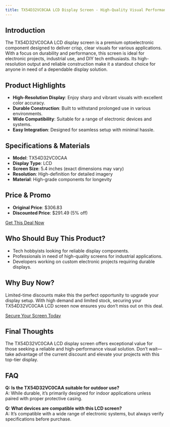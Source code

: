 ```yaml
---
title: TX54D32VC0CAA LCD Display Screen - High-Quality Visual Performance
---
```

## Introduction  
The TX54D32VC0CAA LCD display screen is a premium optoelectronic component designed to deliver crisp, clear visuals for various applications. With a focus on durability and performance, this screen is ideal for electronic projects, industrial use, and DIY tech enthusiasts. Its high-resolution output and reliable construction make it a standout choice for anyone in need of a dependable display solution.

## Product Highlights  
- **High-Resolution Display**: Enjoy sharp and vibrant visuals with excellent color accuracy.  
- **Durable Construction**: Built to withstand prolonged use in various environments.  
- **Wide Compatibility**: Suitable for a range of electronic devices and systems.  
- **Easy Integration**: Designed for seamless setup with minimal hassle.  

## Specifications & Materials  
- **Model**: TX54D32VC0CAA  
- **Display Type**: LCD  
- **Screen Size**: 5.4 inches (exact dimensions may vary)  
- **Resolution**: High-definition for detailed imagery  
- **Material**: High-grade components for longevity  

## Price & Promo  
- **Original Price**: $306.83  
- **Discounted Price**: $291.49 (5% off)  

<div class="flex justify-center my-2">  
<a href="https://buy.csgad.com/oEZ285i" rel="nofollow sponsored" target="_blank" class="py-2 px-4 rounded-md text-white font-semibold bg-gradient-to-r from-[#f73c22] to-[#ff7b48]">Get This Deal Now</a>  
</div>  

## Who Should Buy This Product?  
- Tech hobbyists looking for reliable display components.  
- Professionals in need of high-quality screens for industrial applications.  
- Developers working on custom electronic projects requiring durable displays.  

## Why Buy Now?  
Limited-time discounts make this the perfect opportunity to upgrade your display setup. With high demand and limited stock, securing your TX54D32VC0CAA LCD screen now ensures you don’t miss out on this deal.  

<div class="flex justify-center my-2">  
<a href="https://buy.csgad.com/oEZ285i" rel="nofollow sponsored" target="_blank" class="py-2 px-4 rounded-md text-white font-semibold bg-gradient-to-r from-[#f73c22] to-[#ff7b48]">Secure Your Screen Today</a>  
</div>  

## Final Thoughts  
The TX54D32VC0CAA LCD display screen offers exceptional value for those seeking a reliable and high-performance visual solution. Don’t wait—take advantage of the current discount and elevate your projects with this top-tier display.  

## FAQ  
**Q: Is the TX54D32VC0CAA suitable for outdoor use?**  
A: While durable, it’s primarily designed for indoor applications unless paired with proper protective casing.  

**Q: What devices are compatible with this LCD screen?**  
A: It’s compatible with a wide range of electronic systems, but always verify specifications before purchase.
